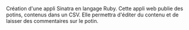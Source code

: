 Création d'une appli Sinatra en langage Ruby. 
Cette appli web publie des potins, contenus dans un CSV.
Elle permettra d'éditer du contenu et de laisser des commentaires sur le potin.